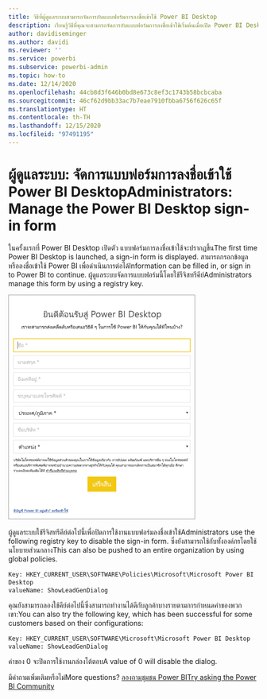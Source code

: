 ```yaml
---
title: วิธีที่ผู้ดูแลระบบสามารถจัดการกับแบบฟอร์มการลงชื่อเข้าใช้ Power BI Desktop
description: เรียนรู้วิธีที่คุณจะสามารถจัดการกับแบบฟอร์มการลงชื่อเข้าใช้เริ่มต้นเมื่อเปิด Power BI Desktop
author: davidiseminger
ms.author: davidi
ms.reviewer: ''
ms.service: powerbi
ms.subservice: powerbi-admin
ms.topic: how-to
ms.date: 12/14/2020
ms.openlocfilehash: 44cb8d3f646b0bd8e673c8ef3c1743b58bcbcaba
ms.sourcegitcommit: 46cf62d9bb33ac7b7eae7910fbba6756f626c65f
ms.translationtype: HT
ms.contentlocale: th-TH
ms.lasthandoff: 12/15/2020
ms.locfileid: "97491195"
---
```

# <a name="administrators-manage-the-power-bi-desktop-sign-in-form"></a><span data-ttu-id="13450-103">ผู้ดูแลระบบ: จัดการแบบฟอร์มการลงชื่อเข้าใช้ Power BI Desktop</span><span class="sxs-lookup"><span data-stu-id="13450-103">Administrators: Manage the Power BI Desktop sign-in form</span></span>
<span data-ttu-id="13450-104">ในครั้งแรกที่ Power BI Desktop เปิดตัว แบบฟอร์มการลงชื่อเข้าใช้จะปรากฏขึ้น</span><span class="sxs-lookup"><span data-stu-id="13450-104">The first time Power BI Desktop is launched, a sign-in form is displayed.</span></span> <span data-ttu-id="13450-105">สามารถกรอกข้อมูล หรือลงชื่อเข้าใช้ Power BI เพื่อดำเนินการต่อได้</span><span class="sxs-lookup"><span data-stu-id="13450-105">Information can be filled in, or sign in to Power BI to continue.</span></span> <span data-ttu-id="13450-106">ผู้ดูแลระบบจัดการแบบฟอร์มนี้โดยใช้รีจิสทรีคีย์</span><span class="sxs-lookup"><span data-stu-id="13450-106">Administrators manage this form by using a registry key.</span></span> 

![ภาพหน้าจอของแบบฟอร์มการลงชื่อเข้าใช้เริ่มต้นสำหรับ Power BI Desktop](media/desktop-admin-sign-in-form/sign-in-form.png)

<span data-ttu-id="13450-108">ผู้ดูแลระบบใช้รีจิสทรีคีย์ต่อไปนี้เพื่อปิดการใช้งานแบบฟอร์มลงชื่อเข้าใช้</span><span class="sxs-lookup"><span data-stu-id="13450-108">Administrators use the following registry key to disable the sign-in form.</span></span> <span data-ttu-id="13450-109">ซึ่งยังสามารถใช้กับทั้งองค์กรโดยใช้นโยบายส่วนกลาง</span><span class="sxs-lookup"><span data-stu-id="13450-109">This can also be pushed to an entire organization by using global policies.</span></span>

```
Key: HKEY_CURRENT_USER\SOFTWARE\Policies\Microsoft\Microsoft Power BI Desktop
valueName: ShowLeadGenDialog
```
<span data-ttu-id="13450-110">คุณยังสามารถลองใช้คีย์ต่อไปนี้ซึ่งสามารถทำงานได้ดีกับลูกค้าบางรายตามการกำหนดค่าของพวกเขา:</span><span class="sxs-lookup"><span data-stu-id="13450-110">You can also try the following key, which has been successful for some customers based on their configurations:</span></span>

```
Key: HKEY_CURRENT_USER\SOFTWARE\Microsoft\Microsoft Power BI Desktop
valueName: ShowLeadGenDialog
```

<span data-ttu-id="13450-111">ค่าของ 0 จะปิดการใช้งานกล่องโต้ตอบ</span><span class="sxs-lookup"><span data-stu-id="13450-111">A value of 0 will disable the dialog.</span></span>




<span data-ttu-id="13450-112">มีคำถามเพิ่มเติมหรือไม่</span><span class="sxs-lookup"><span data-stu-id="13450-112">More questions?</span></span> [<span data-ttu-id="13450-113">ลองถามชุมชน Power BI</span><span class="sxs-lookup"><span data-stu-id="13450-113">Try asking the Power BI Community</span></span>](https://community.powerbi.com/)

